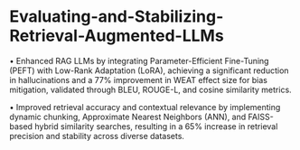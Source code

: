 # Evaluating-and-Stabilizing-Retrieval-Augmented-LLMs

• Enhanced RAG LLMs by integrating Parameter-Efficient Fine-Tuning (PEFT) with Low-Rank Adaptation (LoRA), achieving a
significant reduction in hallucinations and a 77% improvement in WEAT effect size for bias mitigation, validated through BLEU,
ROUGE-L, and cosine similarity metrics.

• Improved retrieval accuracy and contextual relevance by implementing dynamic chunking, Approximate Nearest Neighbors
(ANN), and FAISS-based hybrid similarity searches, resulting in a 65% increase in retrieval precision and stability across
diverse datasets.
